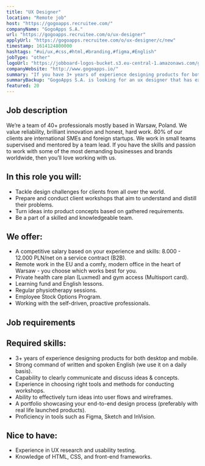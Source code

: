```yaml
---
title: "UX Designer"
location: "Remote job"
host: "https://gogoapps.recruitee.com/"
companyName: "GogoApps S.A."
url: "https://gogoapps.recruitee.com/o/ux-designer"
applyUrl: "https://gogoapps.recruitee.com/o/ux-designer/c/new"
timestamp: 1614124800000
hashtags: "#ui/ux,#css,#html,#branding,#figma,#English"
jobType: "other"
logoUrl: "https://jobboard-logos-bucket.s3.eu-central-1.amazonaws.com/gogoapps-s-a-"
companyWebsite: "http://www.gogoapps.io/"
summary: "If you have 3+ years of experience designing products for both desktop and mobile, GogoApps S.A. is looking for someone with your knowledge."
summaryBackup: "GogoApps S.A. is looking for an ux designer that has experience in: #ui/ux, #css, #html."
featured: 20
---
```


## Job description

We’re a team of 40+ professionals mostly based in Warsaw, Poland. We value reliability, brilliant innovation and honest, hard work. 80% of our clients are international SMEs and foreign startups. We work in small teams supervised and mentored by a team lead. If you have the skills and passion to work with some of the most demanding businesses and brands worldwide, then you’ll love working with us.

## In this role you will:

*   Tackle design challenges for clients from all over the world.
*   Prepare and conduct client workshops that aim to understand and distill their problems.
*   Turn ideas into product concepts based on gathered requirements.
*   Be a part of a skilled and knowledgeable team.

## We offer:

*   A competitive salary based on your experience and skills: 8.000 - 12.000 PLN/net on a service contract (B2B).
*   Remote work in the EU and a comfy, modern office in the heart of Warsaw - you choose which works best for you.
*   Private health care plan (Luxmed) and gym access (Multisport card).
*   Learning fund and English lessons.
*   Regular physiotherapy sessions.
*   Employee Stock Options Program.
*   Working with the self-driven, proactive professionals.

## Job requirements

## Required skills:

*   3+ years of experience designing products for both desktop and mobile.
*   Strong command of written and spoken English (we use it on a daily basis).
*   Capability to clearly communicate and discuss ideas & concepts.
*   Experience in choosing right tools and methods for conducting workshops.
*   Ability to effectively turn ideas into user flows and wireframes.
*   A portfolio showcasing your end-to-end design process (preferably with real life launched products).
*   Proficiency in tools such as Figma, Sketch and InVision.

## Nice to have:

*   Experience in UX research and usability testing.
*   Knowledge of HTML, CSS, and front-end frameworks.

